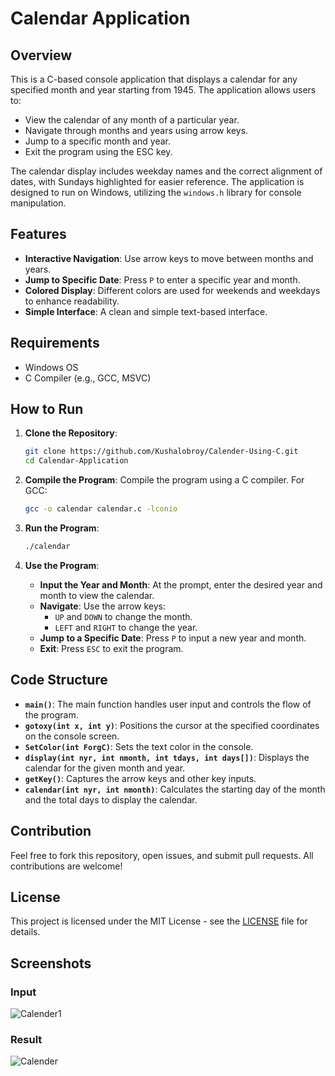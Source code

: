 # Calendar Application

## Overview

This is a C-based console application that displays a calendar for any specified month and year starting from 1945. The application allows users to:

- View the calendar of any month of a particular year.
- Navigate through months and years using arrow keys.
- Jump to a specific month and year.
- Exit the program using the ESC key.

The calendar display includes weekday names and the correct alignment of dates, with Sundays highlighted for easier reference. The application is designed to run on Windows, utilizing the `windows.h` library for console manipulation.

## Features

- **Interactive Navigation**: Use arrow keys to move between months and years.
- **Jump to Specific Date**: Press `P` to enter a specific year and month.
- **Colored Display**: Different colors are used for weekends and weekdays to enhance readability.
- **Simple Interface**: A clean and simple text-based interface.

## Requirements

- Windows OS
- C Compiler (e.g., GCC, MSVC)

## How to Run

1. **Clone the Repository**:
    ```bash
    git clone https://github.com/Kushalobroy/Calender-Using-C.git
    cd Calendar-Application
    ```

2. **Compile the Program**:
    Compile the program using a C compiler. For GCC:
    ```bash
    gcc -o calendar calendar.c -lconio
    ```

3. **Run the Program**:
    ```bash
    ./calendar
    ```

4. **Use the Program**:
   - **Input the Year and Month**: At the prompt, enter the desired year and month to view the calendar.
   - **Navigate**: Use the arrow keys:
     - `UP` and `DOWN` to change the month.
     - `LEFT` and `RIGHT` to change the year.
   - **Jump to a Specific Date**: Press `P` to input a new year and month.
   - **Exit**: Press `ESC` to exit the program.

## Code Structure

- **`main()`**: The main function handles user input and controls the flow of the program.
- **`gotoxy(int x, int y)`**: Positions the cursor at the specified coordinates on the console screen.
- **`SetColor(int ForgC)`**: Sets the text color in the console.
- **`display(int nyr, int nmonth, int tdays, int days[])`**: Displays the calendar for the given month and year.
- **`getKey()`**: Captures the arrow keys and other key inputs.
- **`calendar(int nyr, int nmonth)`**: Calculates the starting day of the month and the total days to display the calendar.

## Contribution

Feel free to fork this repository, open issues, and submit pull requests. All contributions are welcome!

## License

This project is licensed under the MIT License - see the [LICENSE](LICENSE) file for details.

## Screenshots
### Input
![Calender1](https://github.com/Kushalobroy/Calender-Using-C/assets/92447922/11838a74-ee21-481f-b980-05738691561f)
### Result
![Calender](https://github.com/Kushalobroy/Calender-Using-C/assets/92447922/e25a87b4-8412-41fc-855e-17cb124d0a7e)
